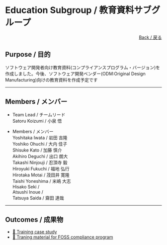 # Education Subgroup / 教育資料サブグループ

<div style="text-align: right;">
<a href="/OpenChain-JWG/">Back / 戻る</a>
</div>

## Purpose / 目的

ソフトウェア開発者向け教育資料(コンプライアンスプログラム・バージョン)を作成しました。今後、ソフトウェア開発ベンダー(ODM:Original Design Manufacturing)向けの教育資料を作成予定です

---

## Members / メンバー

- Team Lead / チームリード  
Satoru Koizumi / 小泉 悟  

- Members / メンバー  
Yoshitaka Iwata / 岩田 吉隆  
Yoshiko Ohuchi / 大内 佳子  
Shisuke Kato / 加藤 慎介  
Akihiro Deguchi / 出口 朗大  
Takashi Ninjouji / 忍頂寺 毅  
Hiroyuki Fukuchi / 福地 弘行  
Hirotaka Motai / 茂田井 寛隆  
Taishi Yoneshima / 米嶋 大志  
Hisako Seki /  
Atsushi Inoue /  
Tatsuya Saida / 齋田 達哉

---

## Outcomes / 成果物

- [&#x1f4c2; Training case study](https://github.com/OpenChain-Project/Onboarding-JWG/tree/master/CaseStudy/Training)  
- [&#x1f4c2; Traning material for FOSS compliance program](https://github.com/OpenChain-Project/Onboarding-JWG/tree/master/Education_Material/Training)

